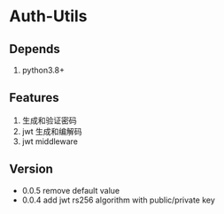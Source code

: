 # Auth-Utils
## Depends
1. python3.8+
## Features
1. 生成和验证密码
2. jwt 生成和编解码
3. jwt middleware
## Version
- 0.0.5 remove default value
- 0.0.4 add jwt rs256 algorithm with  public/private key
